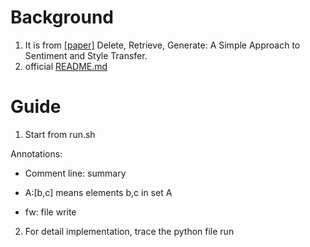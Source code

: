 # Background
1. It is from [[paper]](https://arxiv.org/pdf/1804.06437.pdf) Delete, Retrieve, Generate: A Simple Approach to Sentiment and Style Transfer.
2. official [README.md](https://github.com/lijuncen/Sentiment-and-Style-Transfer)

# Guide
1. Start from run.sh

Annotations:

- Comment line: summary
  
- A:\[b,c] means elements b,c in set A
  
- fw: file write
  
2. For detail implementation, trace the python file run 

